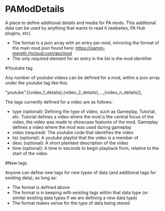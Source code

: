 PAModDetails
============

A place to define additional details and media for PA mods. This additional data can be used by anything that wants to read it (websites, PA Hub plugins, etc).

* The format is a json array with an entry per mod, mirroring the format of the main mod json found here: https://pamm-mereth.rhcloud.com/api/mod
* The only required element for an entry in the list is the mod identifier

#Youtube tag

Any number of youtube videos can be defined for a mod, within a json array under the youtube tag like this:

"youtube":[{video_1_details},{video_2_details},...,{video_n_details}],

The tags currently defined for a video are as follows:

* type (optional): Defining the type of video, such as Gameplay, Tutorial, etc. Tutorial defines a video where the mod is the central focus of the video, the video was made to showcase features of the mod. Gameplay defines a video where the mod was used during gameplay
* video (required): The youtube code that identifies the video
* list (optional): A youtube playlist that the video is a member of
* desc (optional): A short plaintext description of the video
* time (optional): A time in seconds to begin playback from, relative to the start of the video

#New tags

Anyone can define new tags for new types of data (and additional tags for existing data), as long as:
* The format is defined above
* The format is in keeping with existing tags within that data type (or similar existing data types if we are defining a new data type)
* The format makes sense for the type of data being stored
